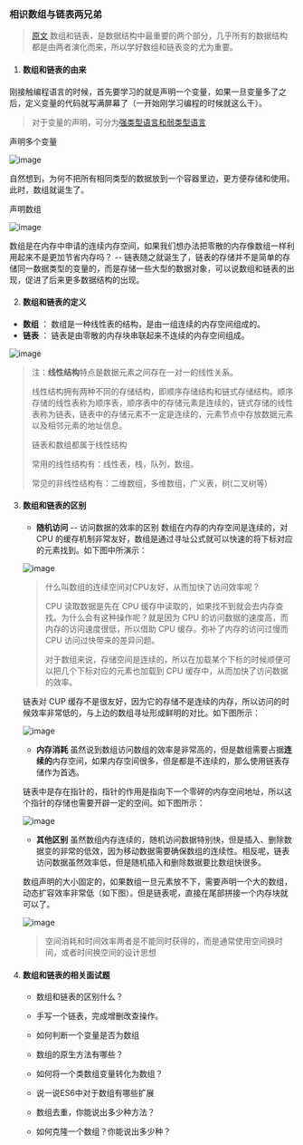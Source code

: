 ### 相识数组与链表两兄弟
> [原文](https://mp.weixin.qq.com/s?__biz=MzI2NjA3NTc4Ng==&mid=2652081637&idx=2&sn=7aa4ccc21b5bd6ac8290a9aadf6f3876&chksm=f1748600c6030f161114a2ba3f29fb6c5c96371c8cfebfc2c5338d9fa514f5924321df113ced&mpshare=1&scene=23&srcid=&sharer_sharetime=1573697179689&sharer_shareid=146e00a5d117656b5e8159f8890e708c#rd)
数组和链表，是数据结构中最重要的两个部分，几乎所有的数据结构都是由两者演化而来，所以学好数组和链表变的尤为重要。

[](./image/数组与链表.png)


1. #### 数组和链表的由来
刚接触编程语言的时候，首先要学习的就是声明一个变量，如果一旦变量多了之后，定义变量的代码就写满屏幕了（一开始刚学习编程的时候就这么干）。
> 对于变量的声明，可分为[强类型语言和弱类型语言](./题目与答案/谈谈Python和其他语言的区别.md)

声明多个变量

![image](https://mp.weixin.qq.com/s?__biz=MzI2NjA3NTc4Ng==&mid=2652081637&idx=2&sn=7aa4ccc21b5bd6ac8290a9aadf6f3876&chksm=f1748600c6030f161114a2ba3f29fb6c5c96371c8cfebfc2c5338d9fa514f5924321df113ced&mpshare=1&scene=23&srcid=&sharer_sharetime=1573697179689&sharer_shareid=146e00a5d117656b5e8159f8890e708c#rd)

自然想到，为何不把所有相同类型的数据放到一个容器里边，更方便存储和使用。此时，数组就诞生了。

声明数组

![image](https://mmbiz.qpic.cn/mmbiz_gif/ouvf8kz8iaAuY7mPnumBVJ8QQfSSpfmhXQ4uDlULDl2KvpJPqPQb7TpRz7lksWGMb3ibmK90Wb0j6w1RO4YpIGuA/640?wx_fmt=gif&tp=webp&wxfrom=5&wx_lazy=1)

数组是在内存中申请的连续内存空间，如果我们想办法把零散的内存像数组一样利用起来不是更加节省内存吗？ -- 链表随之就诞生了，链表的存储并不是简单的存储同一数据类型的变量的，而是存储一些大型的数据对象，可以说数组和链表的出现，促进了后来更多数据结构的出现。

2. #### 数组和链表的定义

- **数组** ： 数组是一种线性表的结构，是由一组连续的内存空间组成的。
- **链表** ： 链表是由零散的内存块串联起来不连续的内存空间组成。

![image](https://mmbiz.qpic.cn/mmbiz_gif/ouvf8kz8iaAuY7mPnumBVJ8QQfSSpfmhXqdml4mZnSHHGnz8Q8Y75lOfQy0ic1ws4bImQDpJrEdyWKFQFvicXsT9g/640?wx_fmt=gif&tp=webp&wxfrom=5&wx_lazy=1)

> 注：**线性结构**特点是数据元素之间存在一对一的线性关系。
> 
> 线性结构拥有两种不同的存储结构，即顺序存储结构和链式存储结构。顺序存储的线性表称为顺序表，顺序表中的存储元素是连续的，链式存储的线性表称为链表，链表中的存储元素不一定是连续的，元素节点中存放数据元素以及相邻元素的地址信息。
> 
> 链表和数组都属于线性结构
>
> 常用的线性结构有：线性表，栈，队列，数组。
>
> 常见的非线性结构有：二维数组，多维数组，广义表，树(二叉树等)


3. #### 数组和链表的区别
   - **随机访问** -- 访问数据的效率的区别
   数组在内存的内存空间是连续的，对 CPU 的缓存机制非常友好，数组是通过寻址公式就可以快速的将下标对应的元素找到。如下图中所演示：

   ![image](https://mmbiz.qpic.cn/mmbiz_gif/ouvf8kz8iaAuY7mPnumBVJ8QQfSSpfmhXFHZYvobz1us6Q9JAeAjHEFfypzIznDGACaB8HF5dicvCVC5lQ5Z9s1Q/640?wx_fmt=gif&tp=webp&wxfrom=5&wx_lazy=1)

   > 什么叫数组的连续空间对CPU友好，从而加快了访问效率呢？
   > 
   > CPU 读取数据是先在 CPU 缓存中读取的，如果找不到就会去内存查找。为什么会有这种操作呢？就是因为 CPU 的访问数据的速度高，而内存的访问速度很低，所以借助 CPU 缓存。弥补了内存的访问过慢而 CPU 访问过快带来的差异问题。
   > 
   > 对于数组来说，存储空间是连续的，所以在加载某个下标的时候顺便可以把几个下标对应的元素也加载到 CPU 缓存中，从而加快了访问数据的效率。

   链表对 CUP 缓存不是很友好，因为它的存储不是连续的内存，所以访问的时候效率非常低的，与上边的数组寻址形成鲜明的对比。如下图所示：

   ![image](https://mmbiz.qpic.cn/mmbiz_gif/ouvf8kz8iaAuY7mPnumBVJ8QQfSSpfmhXGa0pX0tzEzy4VFgdTQdy9KQ8WUCddKyRrDnV5kSgWdGbb8LvRedykw/640?wx_fmt=gif&tp=webp&wxfrom=5&wx_lazy=1)


   - **内存消耗**
   虽然说到数组访问数组的效率是非常高的，但是数组需要占据**连续的**内存空间，如果内存空间很多，但是都是不连续的，那么使用链表存储作为首选。

   链表中是存在指针的，指针的作用是指向下一个零碎的内存空间地址，所以这个指针的存储也需要开辟一定的空间。如下图所示：

   ![image](https://mmbiz.qpic.cn/mmbiz_png/ouvf8kz8iaAuY7mPnumBVJ8QQfSSpfmhXmxGdCfwwyic2icAS6vBUwib74IxQv9g6cAj7lB10fHmfvbrBWneRAlOrA/640?wx_fmt=png&tp=webp&wxfrom=5&wx_lazy=1&wx_co=1)

   - **其他区别**
   虽然数组内存连续的，随机访问数据特别快，但是插入、删除数据变的非常的低效，因为移动数据需要确保数组的连续性。相反呢，链表访问数据虽然效率低，但是随机插入和删除数据要比数组快很多。

   数组声明的大小固定的，如果数组一旦元素放不下，需要声明一个大的数组，动态扩容效率非常低（如下图）。但是链表呢，直接在尾部拼接一个内存块就可以了。

   ![image](https://mmbiz.qpic.cn/mmbiz_gif/ouvf8kz8iaAuY7mPnumBVJ8QQfSSpfmhXia9od0xTBOG5SbiaJN1toInCP0gRtBPZF7dCzjzLqBicIVJyq2NInSyoQ/640?wx_fmt=gif&tp=webp&wxfrom=5&wx_lazy=1)

   > 空间消耗和时间效率两者是不能同时获得的，而是通常使用空间换时间，或者时间换空间的设计思想

4. #### 数组和链表的相关面试题
   - 数组和链表的区别什么？

   - 手写一个链表，完成增删改查操作。

   - 如何判断一个变量是否为数组

   - 数组的原生方法有哪些？

   - 如何将一个类数组变量转化为数组？

   - 说一说ES6中对于数组有哪些扩展

   - 数组去重，你能说出多少种方法？

   - 如何克隆一个数组？你能说出多少种？


